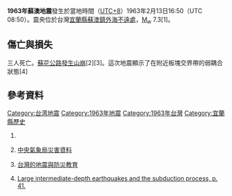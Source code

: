 **1963年蘇澳地震**發生於當地時間（[UTC+8](https://zh.wikipedia.org/wiki/UTC+8 "wikilink")）1963年2月13日16:50（UTC
08:50）。震央位於台灣[宜蘭縣](https://zh.wikipedia.org/wiki/宜蘭縣 "wikilink")[蘇澳鎮外海不遠處](../Page/蘇澳鎮_\(台灣\).md "wikilink")，[M<sub>w</sub>](https://zh.wikipedia.org/wiki/矩震級 "wikilink")
7.3\[1\]。

## 傷亡與損失

三人死亡。[蘇花公路發生山崩](../Page/蘇花公路.md "wikilink")\[2\]\[3\]。這次地震顯示了在附近板塊交界帶的弱耦合狀態\[4\]

## 參考資料

[Category:台湾地震](https://zh.wikipedia.org/wiki/Category:台湾地震 "wikilink")
[Category:1963年地震](https://zh.wikipedia.org/wiki/Category:1963年地震 "wikilink")
[Category:1963年台灣](https://zh.wikipedia.org/wiki/Category:1963年台灣 "wikilink")
[Category:宜蘭縣歷史](https://zh.wikipedia.org/wiki/Category:宜蘭縣歷史 "wikilink")

1.
2.  [中央氣象局災害資料](http://www.cwb.gov.tw/V7/earthquake/damage_eq.htm)

3.  [台灣的地震與防災教育](http://ir.lib.ntnu.edu.tw/ir/retrieve/20542/ntnulib_ja_B0001_0009_063.pdf)


4.  [Large intermediate-depth earthquakes and the subduction process,
    p. 41.](http://deepblue.lib.umich.edu/bitstream/2027.42/27020/1/0000008.pdf)